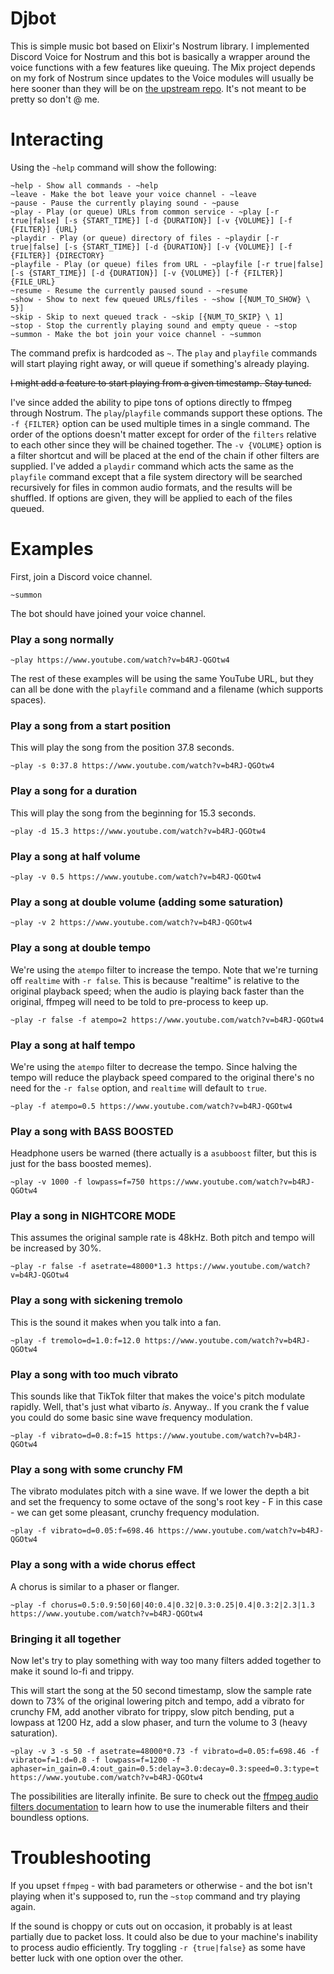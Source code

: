 # Djbot

This is simple music bot based on Elixir's Nostrum library. I implemented Discord Voice for Nostrum and this bot is basically a wrapper around the voice functions with a few features like queuing. The Mix project depends on my fork of Nostrum since updates to the Voice modules will usually be here sooner than they will be on [the upstream repo](https://github.com/Kraigie/nostrum). It's not meant to be pretty so don't @ me.

# Interacting

Using the `~help` command will show the following:

```
~help - Show all commands - ~help
~leave - Make the bot leave your voice channel - ~leave
~pause - Pause the currently playing sound - ~pause
~play - Play (or queue) URLs from common service - ~play [-r true|false] [-s {START_TIME}] [-d {DURATION}] [-v {VOLUME}] [-f {FILTER}] {URL}
~playdir - Play (or queue) directory of files - ~playdir [-r true|false] [-s {START_TIME}] [-d {DURATION}] [-v {VOLUME}] [-f {FILTER}] {DIRECTORY}
~playfile - Play (or queue) files from URL - ~playfile [-r true|false] [-s {START_TIME}] [-d {DURATION}] [-v {VOLUME}] [-f {FILTER}] {FILE_URL}
~resume - Resume the currently paused sound - ~resume
~show - Show to next few queued URLs/files - ~show [{NUM_TO_SHOW} \ 5}]
~skip - Skip to next queued track - ~skip [{NUM_TO_SKIP} \ 1]
~stop - Stop the currently playing sound and empty queue - ~stop
~summon - Make the bot join your voice channel - ~summon
```

The command prefix is hardcoded as `~`.
The `play` and `playfile` commands will start playing right away, or will queue if something's already playing.

~~I might add a feature to start playing from a given timestamp. Stay tuned.~~

I've since added the ability to pipe tons of options directly to ffmpeg through Nostrum. The `play`/`playfile` commands support these options.
The `-f {FILTER}` option can be used multiple times in a single command. The order of the options doesn't matter
except for order of the `filters` relative to each other since they will be chained together.
The `-v {VOLUME}` option is a filter shortcut and will be placed at the end of the chain if other filters are supplied.
I've added a `playdir` command which acts the same as the `playfile` command except that a file system directory will be searched recursively for
files in common audio formats, and the results will be shuffled. If options are given, they will be applied to each of the files queued.

# Examples

First, join a Discord voice channel.

`~summon`

The bot should have joined your voice channel.

### Play a song normally

`~play https://www.youtube.com/watch?v=b4RJ-QGOtw4`

The rest of these examples will be using the same YouTube URL, but they can all be done with the `playfile` command and a filename (which supports spaces).

### Play a song from a start position

This will play the song from the position 37.8 seconds.

`~play -s 0:37.8 https://www.youtube.com/watch?v=b4RJ-QGOtw4`

### Play a song for a duration

This will play the song from the beginning for 15.3 seconds.

`~play -d 15.3 https://www.youtube.com/watch?v=b4RJ-QGOtw4`

### Play a song at half volume

`~play -v 0.5 https://www.youtube.com/watch?v=b4RJ-QGOtw4`

### Play a song at double volume (adding some saturation)

`~play -v 2 https://www.youtube.com/watch?v=b4RJ-QGOtw4`

### Play a song at double tempo

We're using the `atempo` filter to increase the tempo.
Note that we're turning off `realtime` with `-r false`.
This is because "realtime" is relative to the original playback speed;
when the audio is playing back faster than the original, ffmpeg will need to
be told to pre-process to keep up.

`~play -r false -f atempo=2 https://www.youtube.com/watch?v=b4RJ-QGOtw4`

### Play a song at half tempo

We're using the `atempo` filter to decrease the tempo.
Since halving the tempo will reduce the playback speed compared to the original
there's no need for the `-r false` option, and `realtime` will default to `true`.

`~play -f atempo=0.5 https://www.youtube.com/watch?v=b4RJ-QGOtw4`

### Play a song with BASS BOOSTED

Headphone users be warned (there actually is a `asubboost` filter, but this is just for the bass boosted memes). 

`~play -v 1000 -f lowpass=f=750 https://www.youtube.com/watch?v=b4RJ-QGOtw4`

### Play a song in NIGHTCORE MODE

This assumes the original sample rate is 48kHz. Both pitch and tempo will be increased by 30%.

`~play -r false -f asetrate=48000*1.3 https://www.youtube.com/watch?v=b4RJ-QGOtw4`

### Play a song with sickening tremolo

This is the sound it makes when you talk into a fan.

`~play -f tremolo=d=1.0:f=12.0 https://www.youtube.com/watch?v=b4RJ-QGOtw4`

### Play a song with too much vibrato

This sounds like that TikTok filter that makes the voice's pitch modulate rapidly.
Well, that's just what vibarto *is*. Anyway..
If you crank the f value you could do some basic sine wave frequency modulation.

`~play -f vibrato=d=0.8:f=15 https://www.youtube.com/watch?v=b4RJ-QGOtw4`

### Play a song with some crunchy FM

The vibrato modulates pitch with a sine wave. If we lower the depth a bit
and set the frequency to some octave of the song's root key - F in this case -
we can get some pleasant, crunchy frequency modulation.

`~play -f vibrato=d=0.05:f=698.46 https://www.youtube.com/watch?v=b4RJ-QGOtw4`

### Play a song with a wide chorus effect

A chorus is similar to a phaser or flanger.

`~play -f chorus=0.5:0.9:50|60|40:0.4|0.32|0.3:0.25|0.4|0.3:2|2.3|1.3 https://www.youtube.com/watch?v=b4RJ-QGOtw4`

### Bringing it all together

Now let's try to play something with way too many filters added together to make it sound lo-fi and trippy.

This will start the song at the 50 second timestamp, slow the sample rate down to 73% of the original lowering pitch and tempo,
add a vibrato for crunchy FM, add another vibrato for trippy, slow pitch bending, put a lowpass at 1200 Hz, add a slow phaser, and turn the volume to 3 (heavy saturation).

`~play -v 3 -s 50 -f asetrate=48000*0.73 -f vibrato=d=0.05:f=698.46 -f vibrato=f=1:d=0.8 -f lowpass=f=1200 -f aphaser=in_gain=0.4:out_gain=0.5:delay=3.0:decay=0.3:speed=0.3:type=t https://www.youtube.com/watch?v=b4RJ-QGOtw4`

The possibilities are literally infinite. Be sure to check out the [ffmpeg audio filters documentation](https://ffmpeg.org/ffmpeg-filters.html#Audio-Filters) to learn how to
use the inumerable filters and their boundless options.

# Troubleshooting

If you upset `ffmpeg` - with bad parameters or otherwise - and the bot isn't playing when it's supposed to, run the `~stop` command and try playing again.

If the sound is choppy or cuts out on occasion, it probably is at least partially due to packet loss. It could also be due to your machine's inability to process audio efficiently.
Try toggling `-r {true|false}` as some have better luck with one option over the other.
